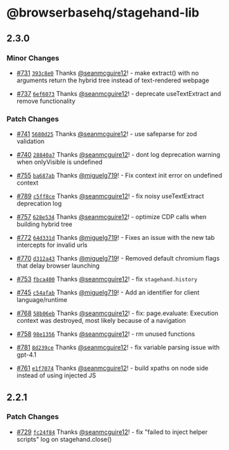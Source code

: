 # @browserbasehq/stagehand-lib

## 2.3.0

### Minor Changes

- [#731](https://github.com/browserbase/stagehand/pull/731) [`393c8e0`](https://github.com/browserbase/stagehand/commit/393c8e05d016086e481c0043ee6b084c61886cad) Thanks [@seanmcguire12](https://github.com/seanmcguire12)! - make extract() with no arguments return the hybrid tree instead of text-rendered webpage

- [#737](https://github.com/browserbase/stagehand/pull/737) [`6ef6073`](https://github.com/browserbase/stagehand/commit/6ef60730cab0ad9025f44b6eeb2c83751d1dcd35) Thanks [@seanmcguire12](https://github.com/seanmcguire12)! - deprecate useTextExtract and remove functionality

### Patch Changes

- [#741](https://github.com/browserbase/stagehand/pull/741) [`5680d25`](https://github.com/browserbase/stagehand/commit/5680d2509352c383ad502c9f4fabde01fa638833) Thanks [@seanmcguire12](https://github.com/seanmcguire12)! - use safeparse for zod validation

- [#740](https://github.com/browserbase/stagehand/pull/740) [`28840a7`](https://github.com/browserbase/stagehand/commit/28840a7d3fec89a490984582fb37fa3d007c0349) Thanks [@seanmcguire12](https://github.com/seanmcguire12)! - dont log deprecation warning when onlyVisible is undefined

- [#755](https://github.com/browserbase/stagehand/pull/755) [`ba687ab`](https://github.com/browserbase/stagehand/commit/ba687abdfb598f839ddfec0442d3d7b6b696b0a3) Thanks [@miguelg719](https://github.com/miguelg719)! - Fix context init error on undefined context

- [#789](https://github.com/browserbase/stagehand/pull/789) [`c5ff8ce`](https://github.com/browserbase/stagehand/commit/c5ff8ce2d7467b70a450ca52bc3e03b15280ce1b) Thanks [@seanmcguire12](https://github.com/seanmcguire12)! - fix noisy useTextExtract deprecation log

- [#757](https://github.com/browserbase/stagehand/pull/757) [`628e534`](https://github.com/browserbase/stagehand/commit/628e534ea6d7ca081bad6c32167c7d53d4772eed) Thanks [@seanmcguire12](https://github.com/seanmcguire12)! - optimize CDP calls when building hybrid tree

- [#772](https://github.com/browserbase/stagehand/pull/772) [`64d331d`](https://github.com/browserbase/stagehand/commit/64d331dc2eba86675a8b148d361897f55f170703) Thanks [@miguelg719](https://github.com/miguelg719)! - Fixes an issue with the new tab intercepts for invalid urls

- [#770](https://github.com/browserbase/stagehand/pull/770) [`d312a43`](https://github.com/browserbase/stagehand/commit/d312a43672fe2865abcf184a712a759a12f5b9d1) Thanks [@miguelg719](https://github.com/miguelg719)! - Removed default chromium flags that delay browser launching

- [#753](https://github.com/browserbase/stagehand/pull/753) [`fbca400`](https://github.com/browserbase/stagehand/commit/fbca4003a547dc5eee0c0be5edc5e98c1f4d8c22) Thanks [@seanmcguire12](https://github.com/seanmcguire12)! - fix `stagehand.history`

- [#745](https://github.com/browserbase/stagehand/pull/745) [`c54afab`](https://github.com/browserbase/stagehand/commit/c54afab0e43a2144eecbc56df7f33c5e444ceed5) Thanks [@miguelg719](https://github.com/miguelg719)! - Add an identifier for client language/runtime

- [#768](https://github.com/browserbase/stagehand/pull/768) [`58b06eb`](https://github.com/browserbase/stagehand/commit/58b06eb2fdfb1a9cd84c03f46655ab0ea00ee07f) Thanks [@seanmcguire12](https://github.com/seanmcguire12)! - fix: page.evaluate: Execution context was destroyed, most likely because of a navigation

- [#758](https://github.com/browserbase/stagehand/pull/758) [`98e1356`](https://github.com/browserbase/stagehand/commit/98e13566846a547003e4c9aebbe4f95eff653bba) Thanks [@seanmcguire12](https://github.com/seanmcguire12)! - rm unused functions

- [#781](https://github.com/browserbase/stagehand/pull/781) [`8d239ce`](https://github.com/browserbase/stagehand/commit/8d239cec7a835d35243b2b00c3c00c1b66c05b5e) Thanks [@seanmcguire12](https://github.com/seanmcguire12)! - fix variable parsing issue with gpt-4.1

- [#761](https://github.com/browserbase/stagehand/pull/761) [`e1f7074`](https://github.com/browserbase/stagehand/commit/e1f7074be23c82ae897386d5e5e132ff8cb4120a) Thanks [@seanmcguire12](https://github.com/seanmcguire12)! - build xpaths on node side instead of using injected JS

## 2.2.1

### Patch Changes

- [#729](https://github.com/browserbase/stagehand/pull/729) [`fc24f84`](https://github.com/browserbase/stagehand/commit/fc24f848ee0f300182e88993dfe8d68025d69fcb) Thanks [@seanmcguire12](https://github.com/seanmcguire12)! - fix "failed to inject helper scripts" log on stagehand.close()
